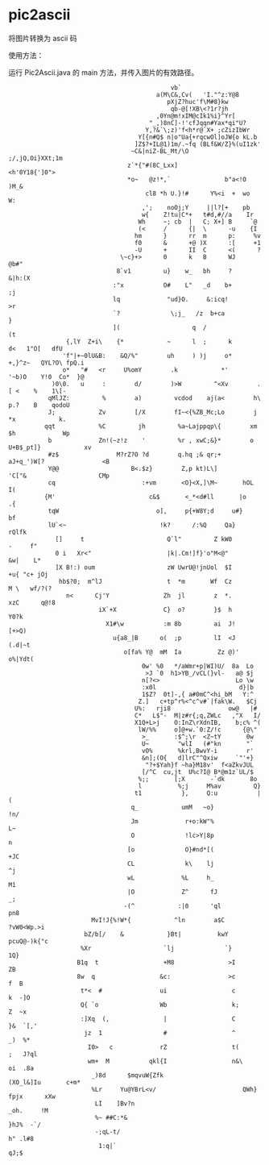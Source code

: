 # pic2ascii
将图片转换为 ascii 码


 使用方法：
 
 运行 Pic2Ascii.java  的 main 方法，并传入图片的有效路径。

    
                                                 vb`                                                            
                                             a(M\C&,Cv(   'I."^z:Y@8                                            
                                                pXjZ?huc'f\M#8}kw                                               
                                                 qb-@[!XB\<?1r?jh                                               
                                             ,0Yn@m!xIM@cIk1%i}^Yr[                                             
                                           "_,)8nC]-!'cfJqqn#Yax*qi"U?                                          
                                          Y,?&`\;z)'f<h*r@`X+ ;cZizIbWr                                         
                                        Y[{n#Q$ n|o"Ua{+rqcwOl]oJW{o kL.b                                       
                                       ]Z$?+IL@1)1m/.~fq (BLf&W/Z}%(uI1zk'                                      
                                      ~C&|niZ-BL_Mt/\O      ;/,jQ,Oi}XXt;1m                                     
                                     z`*{"#(8C_Lxx]           <h'0Y18{']0">                                     
                                     *o~   @z!*,`               b"a<!O  )M_&                                    
                                          cl8 *h U.}!#      Y%<i  +  wo    W:                                   
                                         ,';    noOj;Y     ||l?[+    pb                                         
                                         w{    Z!tu|C*+   t#d,#//a    Ir                                        
                                        Wh     ~; cb  |   C; X+] B     `@                                       
                                        (<     /      {|  \      -u    {I                                       
                                       hm      }      rr  m      p:     %v                                      
                                       f0      &      +@ )X      :[     +1                                      
                                       -U      +      II  C      <(      ?                                      
                                   \~c}+>      0      k   B      WJ      @b#"                                   
                                  8`v1         u}    w_   bh     ?       &|h:(X                                 
                                 :"x           O#    L"   _d    b+           ;j                                 
                                 lq             "ud}O.     &:icq!             >r                                
                                 `?              \;j_   /z  b+ca               }                                
                                 ](                    q  /                   (t                                
                    {,lY  Z+i\    {*            ~      l  ;      k            d<   1"O[   dfU                   
                   'f"|+~0lU&B:    &Q/%"        uh     ) )j     o*       +,}^z~   QYL?O\ fpQ.i                  
                   o*   "#   <r     U%omY        .k            *'        '~b)O    Y!0  Co*  }@                  
                )0\0.   u     :        d/        )>W         ^<Xv        .       [ <    %    1\[-               
               qMlJZ:         %        a)         vcdod    aj(a<        h\       p.?    B    qodoU              
               J;            Zv        [/X        fI~<{%ZB_Mc;Lo        j         *x            k.              
              qqt            %C         jh         %a~Lajppqp\{        xm         $h             Wp             
               b             Zn!(~z!z    '         %r , xwC;&}*        o    U+B$_pt]}            xv             
               #z$                M?rZ?O ?d        q.hq ;& qr;+       aJ+q_')W[?                <B              
               Y@@                    B<.$z}        Z,p kt)L\]        'C["&                    CMp              
               cq                        :+vm       <O}<X,]\M~       hOL                        I(              
              {M'                          c&$       <_*<d#ll       |o                          .{              
               tqW                           o],     p{+W8Y;d     u#}                           bf              
               lU`<~                          !k?      /:%Q     Qa}                          rQlfk              
                 []     t                       Q`l"         Z kW0                      -     f"                
                 0 i   Xr<"                     |k|.Cm!]f}'o"M<@"                      &w|    L*                
                 ]X B!:) oum                    zW UwrU@!jnUol  $I                   +u{ "c+ jOj                
                  hb$?0;  m^lJ                  t  *m       Wf  Cz                  M \   wf/?(?                
                    n<      Cj'Y               Zh  jl        z  *.                xzC      q@!8                 
                             iX`+X             C}  o?        }$  h              Y0?k                            
                               X1#\w           :m 8b         ai  J!          [+>Q)                              
                                 u{a8_|B      o(  ;p         lI  <J       (.d|~t                                
                                    o[fa% Y@  mM  Ia          Zz @)'  o%|Ydt(                                   
                                         0w' %0   */aWmr+p|WI)U/  8a  Lo                                        
                                          >J `0  h1>YB_/vCL(}vl-   a@ $j                                        
                                         n[?<>                     Lo \w                                        
                                         :x0l                       d}|b                                        
                                         1$Z?  0t]-,{ a#0mC^<hi_bM   Y:^                                        
                                        Z.]   c+tp^r%<^c^v#`|fak\W.   $Cj                                       
                                       U%:   rji8                ow@   |#                                       
                                       C*   L$"-  M|z#r{;q,ZWLc   ,"X   I/                                      
                                       X1Q+L>j    O:InZ\rXdnIB,    b;c% ^(                                      
                                        lW/%%     o]@+w.`0:Z/!c      {@\"                                       
                                         >_       :$^;\r  <Z~tY       0w                                        
                                         U~        "wlI   (#"kn       "`                                        
                                         vO%       %krl,BwvY-i        r'                                        
                                         &n];(O{   d]lrC"^Qxiw     `"'+}                                        
                                          "?+$Yah}f ~ha}M18v'  f<aZkvJUL                                        
                                         [/^C  cu,jt  U%c?I@ B*@m1z`UL/$                                        
                                        %;;       [;X       -`dk       8o                                       
                                        l          %;j     M%av         Q}                                      
                                       t1           },     Q:u           |(                                     
                                      q_            umM   ~o}            !n/                                    
                                      Jm             r+o:kW"%             L~                                    
                                      O              !lc>Y|8p              n                                    
                                     [o              O}#nd*[(             +JC                                   
                                     CL              k\    lj              ^j                                   
                                     wL             %L     h_              M1                                   
                                     |O             Z^      fJ             _;                                   
                                    -(^            :|0      'ql            pn8                                  
                           MvI!J{%!W*{            ^ln        a$C            ?vW0<Wp.>i                          
                         bZ/b[/    &            }Bt|          kwY            pcuQ@-)k{"c                        
                        %Xr                    `lj              `}                    1Q}                       
                       B1q  t                  +M8               >I                     ZB                      
                       8w  q                  &c:                >c                   f  B                      
                        t*<  #                ui                  c                 k  -]O                      
                        Q{ `o                 Wb                  k;                 Z  ~x                      
                        :]Xq  (,               |                  C               }&  `[,'                      
                         jz  1                 #                  ^                _)  %*                       
                          I0>   c             rZ                  t(             ;   J?ql                       
                          wm+  M           qkl{I                  n&\            oi  .8a                        
                           _)8d      $mqvuW{Zfk                    (XO_l&]Iu       c+m*                         
                           %Lr     Yu@YBrL<v/                        QWh} fpjx      xXw                         
                            LI    ]Bv?n                                    _oh.     !M                          
                            %~ ##C:*&                                        }hJ%  -`/                          
                            -;qL-t/                                            h" .l#8                          
                             1:q|`                                               qJ;$                           
                                                                                                                                                                                                                                                                                                                         
                                                                                                                                                                                                                                                                                                                                                                                                           